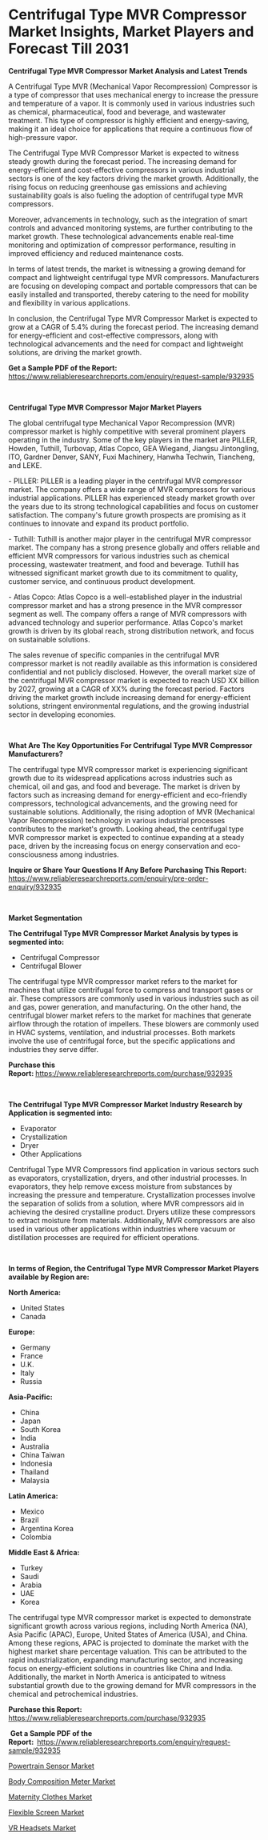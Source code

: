 <p><h1>Centrifugal Type MVR Compressor Market Insights, Market Players and Forecast Till 2031</h1></p><p><strong>Centrifugal Type MVR Compressor Market Analysis and Latest Trends</strong></p>
<p><p>A Centrifugal Type MVR (Mechanical Vapor Recompression) Compressor is a type of compressor that uses mechanical energy to increase the pressure and temperature of a vapor. It is commonly used in various industries such as chemical, pharmaceutical, food and beverage, and wastewater treatment. This type of compressor is highly efficient and energy-saving, making it an ideal choice for applications that require a continuous flow of high-pressure vapor.</p><p>The Centrifugal Type MVR Compressor Market is expected to witness steady growth during the forecast period. The increasing demand for energy-efficient and cost-effective compressors in various industrial sectors is one of the key factors driving the market growth. Additionally, the rising focus on reducing greenhouse gas emissions and achieving sustainability goals is also fueling the adoption of centrifugal type MVR compressors.</p><p>Moreover, advancements in technology, such as the integration of smart controls and advanced monitoring systems, are further contributing to the market growth. These technological advancements enable real-time monitoring and optimization of compressor performance, resulting in improved efficiency and reduced maintenance costs.</p><p>In terms of latest trends, the market is witnessing a growing demand for compact and lightweight centrifugal type MVR compressors. Manufacturers are focusing on developing compact and portable compressors that can be easily installed and transported, thereby catering to the need for mobility and flexibility in various applications.</p><p>In conclusion, the Centrifugal Type MVR Compressor Market is expected to grow at a CAGR of 5.4% during the forecast period. The increasing demand for energy-efficient and cost-effective compressors, along with technological advancements and the need for compact and lightweight solutions, are driving the market growth.</p></p>
<p><strong>Get a Sample PDF of the Report:&nbsp;</strong> <a href="https://www.reliableresearchreports.com/enquiry/request-sample/932935">https://www.reliableresearchreports.com/enquiry/request-sample/932935</a></p>
<p>&nbsp;</p>
<p><strong>Centrifugal Type MVR Compressor Major Market Players</strong></p>
<p><p>The global centrifugal type Mechanical Vapor Recompression (MVR) compressor market is highly competitive with several prominent players operating in the industry. Some of the key players in the market are PILLER, Howden, Tuthill, Turbovap, Atlas Copco, GEA Wiegand, Jiangsu Jintongling, ITO, Gardner Denver, SANY, Fuxi Machinery, Hanwha Techwin, Tiancheng, and LEKE.</p><p>- PILLER: PILLER is a leading player in the centrifugal MVR compressor market. The company offers a wide range of MVR compressors for various industrial applications. PILLER has experienced steady market growth over the years due to its strong technological capabilities and focus on customer satisfaction. The company's future growth prospects are promising as it continues to innovate and expand its product portfolio.</p><p>- Tuthill: Tuthill is another major player in the centrifugal MVR compressor market. The company has a strong presence globally and offers reliable and efficient MVR compressors for various industries such as chemical processing, wastewater treatment, and food and beverage. Tuthill has witnessed significant market growth due to its commitment to quality, customer service, and continuous product development.</p><p>- Atlas Copco: Atlas Copco is a well-established player in the industrial compressor market and has a strong presence in the MVR compressor segment as well. The company offers a range of MVR compressors with advanced technology and superior performance. Atlas Copco's market growth is driven by its global reach, strong distribution network, and focus on sustainable solutions.</p><p>The sales revenue of specific companies in the centrifugal MVR compressor market is not readily available as this information is considered confidential and not publicly disclosed. However, the overall market size of the centrifugal MVR compressor market is expected to reach USD XX billion by 2027, growing at a CAGR of XX% during the forecast period. Factors driving the market growth include increasing demand for energy-efficient solutions, stringent environmental regulations, and the growing industrial sector in developing economies.</p></p>
<p>&nbsp;</p>
<p><strong>What Are The Key Opportunities For Centrifugal Type MVR Compressor Manufacturers?</strong></p>
<p><p>The centrifugal type MVR compressor market is experiencing significant growth due to its widespread applications across industries such as chemical, oil and gas, and food and beverage. The market is driven by factors such as increasing demand for energy-efficient and eco-friendly compressors, technological advancements, and the growing need for sustainable solutions. Additionally, the rising adoption of MVR (Mechanical Vapor Recompression) technology in various industrial processes contributes to the market's growth. Looking ahead, the centrifugal type MVR compressor market is expected to continue expanding at a steady pace, driven by the increasing focus on energy conservation and eco-consciousness among industries.</p></p>
<p><strong>Inquire or Share Your Questions If Any Before Purchasing This Report:</strong> <a href="https://www.reliableresearchreports.com/enquiry/pre-order-enquiry/932935">https://www.reliableresearchreports.com/enquiry/pre-order-enquiry/932935</a></p>
<p>&nbsp;</p>
<p><strong>Market Segmentation</strong></p>
<p><strong>The Centrifugal Type MVR Compressor Market Analysis by types is segmented into:</strong></p>
<p><ul><li>Centrifugal Compressor</li><li>Centrifugal Blower</li></ul></p>
<p><p>The centrifugal type MVR compressor market refers to the market for machines that utilize centrifugal force to compress and transport gases or air. These compressors are commonly used in various industries such as oil and gas, power generation, and manufacturing. On the other hand, the centrifugal blower market refers to the market for machines that generate airflow through the rotation of impellers. These blowers are commonly used in HVAC systems, ventilation, and industrial processes. Both markets involve the use of centrifugal force, but the specific applications and industries they serve differ.</p></p>
<p><strong>Purchase this Report:&nbsp;</strong><a href="https://www.reliableresearchreports.com/purchase/932935">https://www.reliableresearchreports.com/purchase/932935</a></p>
<p>&nbsp;</p>
<p><strong>The Centrifugal Type MVR Compressor Market Industry Research by Application is segmented into:</strong></p>
<p><ul><li>Evaporator</li><li>Crystallization</li><li>Dryer</li><li>Other Applications</li></ul></p>
<p><p>Centrifugal Type MVR Compressors find application in various sectors such as evaporators, crystallization, dryers, and other industrial processes. In evaporators, they help remove excess moisture from substances by increasing the pressure and temperature. Crystallization processes involve the separation of solids from a solution, where MVR compressors aid in achieving the desired crystalline product. Dryers utilize these compressors to extract moisture from materials. Additionally, MVR compressors are also used in various other applications within industries where vacuum or distillation processes are required for efficient operations.</p></p>
<p>&nbsp;</p>
<p><strong>In terms of Region, the Centrifugal Type MVR Compressor Market Players available by Region are:</strong></p>
<p>
    <p> <strong> North America: </strong>
        <ul>
            <li>United States</li>
            <li>Canada</li>
        </ul>
        </p> 
    <p> <strong> Europe: </strong>
        <ul>
            <li>Germany</li>
            <li>France</li>
            <li>U.K.</li>
            <li>Italy</li>
            <li>Russia</li>
        </ul>
        </p> 
    <p> <strong> Asia-Pacific: </strong>
        <ul>
            <li>China</li>
            <li>Japan</li>
            <li>South Korea</li>
            <li>India</li>
            <li>Australia</li>
            <li>China Taiwan</li>
            <li>Indonesia</li>
            <li>Thailand</li>
            <li>Malaysia</li>
        </ul>
        </p> 
    <p> <strong> Latin America: </strong>
        <ul>
            <li>Mexico</li>
            <li>Brazil</li>
            <li>Argentina Korea</li>
            <li>Colombia</li>
        </ul>
        </p> 
    <p> <strong> Middle East & Africa: </strong>
        <ul>
            <li>Turkey</li>
            <li>Saudi</li>
            <li>Arabia</li>
            <li>UAE</li>
            <li>Korea</li>
        </ul>
    </p>
    </p>
<p><p>The centrifugal type MVR compressor market is expected to demonstrate significant growth across various regions, including North America (NA), Asia Pacific (APAC), Europe, United States of America (USA), and China. Among these regions, APAC is projected to dominate the market with the highest market share percentage valuation. This can be attributed to the rapid industrialization, expanding manufacturing sector, and increasing focus on energy-efficient solutions in countries like China and India. Additionally, the market in North America is anticipated to witness substantial growth due to the growing demand for MVR compressors in the chemical and petrochemical industries.</p></p>
<p><strong>Purchase this Report: </strong><a href="https://www.reliableresearchreports.com/purchase/932935">https://www.reliableresearchreports.com/purchase/932935</a></p>
<p>&nbsp;<strong>Get a Sample PDF of the Report:&nbsp;&nbsp;</strong><a href="https://www.reliableresearchreports.com/enquiry/request-sample/932935">https://www.reliableresearchreports.com/enquiry/request-sample/932935</a></p>
<p><strong></strong></p>
<p><p><a href="https://medium.com/@soledadroob625/powertrain-sensor-market-size-and-market-trends-complete-industry-overview-2024-to-2031-0ad6c691cff0">Powertrain Sensor Market</a></p><p><a href="https://medium.com/@gracemoreno2019/body-composition-meter-market-research-report-its-history-and-forecast-2024-to-2031-86d776971e15">Body Composition Meter Market</a></p><p><a href="https://medium.com/@amypatel1993/maternity-clothes-market-size-and-market-trends-complete-industry-overview-2024-to-2031-c24d3d85bf66">Maternity Clothes Market</a></p><p><a href="https://medium.com/@soledadroob625/flexible-screen-market-analysis-its-cagr-market-segmentation-and-global-industry-overview-d50bfba01e32">Flexible Screen Market</a></p><p><a href="https://medium.com/@amypatel1993/vr-headsets-nbsp-market-focuses-on-market-share-size-and-projected-forecast-till-2031-872047a6518a">VR Headsets Market</a></p></p>